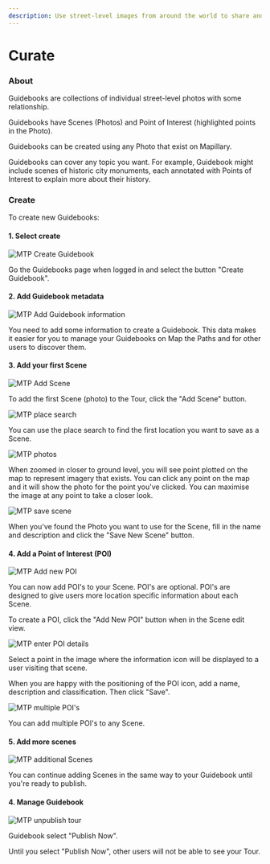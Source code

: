 ```yaml
---
description: Use street-level images from around the world to share and educate others...
---
```


# Curate

### About

Guidebooks are collections of individual street-level photos with some relationship. 

Guidebooks have Scenes \(Photos\) and Point of Interest \(highlighted points in the Photo\).

Guidebooks can be created using any Photo that exist on Mapillary.

Guidebooks can cover any topic you want. For example, Guidebook might include scenes of historic city monuments, each annotated with Points of Interest to explain more about their history.

### Create

To create new Guidebooks:

#### **1. Select create**

![MTP Create Guidebook](../../../.gitbook/assets/0fb8f509-ad8c-4590-8bc1-323e39f2e2d3.png)

Go the Guidebooks page when logged in and select the button "Create Guidebook".

#### **2.** Add Guidebook metadata

![MTP Add Guidebook information ](../../../.gitbook/assets/0762b715-d18c-40d6-9806-617a55d9f0df.png)

You need to add some information to create a Guidebook. This data makes it easier for you to manage your Guidebooks on Map the Paths and for other users to discover them.

#### **3.** Add your first Scene

![MTP Add Scene](../../../.gitbook/assets/40136df8-0754-4b41-8e2c-2320ec414388.png)

To add the first Scene \(photo\) to the Tour, click the "Add Scene" button.

![MTP place search](../../../.gitbook/assets/download.png)

You can use the place search to find the first location you want to save as a Scene.

![MTP photos](../../../.gitbook/assets/download-1-.png)

When zoomed in closer to ground level, you will see point plotted on the map to represent imagery that exists. You can click any point on the map and it will show the photo for the point you've clicked. You can maximise the image at any point to take a closer look.

![MTP save scene](../../../.gitbook/assets/e71853d8-a376-447e-945c-e51af27e1733.png)

When you've found the Photo you want to use for the Scene, fill in the name and description and click the "Save New Scene" button.

#### **4.** Add a Point of Interest \(POI\)

![MTP Add new POI](../../../.gitbook/assets/download-2-.png)

You can now add POI's to your Scene. POI's are optional. POI's are designed to give users more location specific information about each Scene.

To create a POI, click the "Add New POI" button when in the Scene edit view.

![MTP enter POI details](../../../.gitbook/assets/c82b9879-82fb-4314-92b2-36c0d68bf89b.png)

Select a point in the image where the information icon will be displayed to a user visiting that scene.

When you are happy with the positioning of the POI icon, add a name, description and classification. Then click "Save".

![MTP multiple POI&apos;s](../../../.gitbook/assets/135f45d8-37bb-44e4-9028-1c36b1a37203.png)

You can add multiple POI's to any Scene.

#### **5.** Add more scenes

![MTP additional Scenes](../../../.gitbook/assets/46823a6d-217d-4038-a67f-860c57c74720.png)

You can continue adding Scenes in the same way to your Guidebook until you're ready to publish.

#### 4. Manage Guidebook

![MTP unpublish tour](../../../.gitbook/assets/12c51aa1-40e6-4835-ac6c-8d44e3a82035.png)

Guidebook select "Publish Now".

Until you select "Publish Now", other users will not be able to see your Tour.



